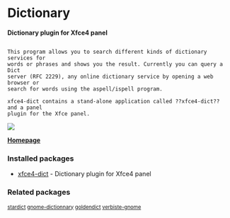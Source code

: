# Dictionary

__Dictionary plugin for Xfce4 panel__

```

This program allows you to search different kinds of dictionary services for
words or phrases and shows you the result. Currently you can query a Dict
server (RFC 2229), any online dictionary service by opening a web browser or
search for words using the aspell/ispell program.

xfce4-dict contains a stand-alone application called ??xfce4-dict?? and a panel
plugin for the Xfce panel.

```

![](https://screenshots.debian.net/thumbnail/xfce4-dict/)


 **[Homepage](http://goodies.xfce.org/projects/applications/xfce4-dict)**

### Installed packages

* [xfce4-dict](https://packages.debian.org/jessie/xfce4-dict) - Dictionary plugin for Xfce4 panel

### Related packages

<sub> [stardict](https://packages.debian.org/jessie/stardict) [gnome-dictionnary](https://packages.debian.org/jessie/gnome-dictionnary) [goldendict](https://packages.debian.org/jessie/goldendict) [verbiste-gnome](https://packages.debian.org/jessie/verbiste-gnome)  </sub>
